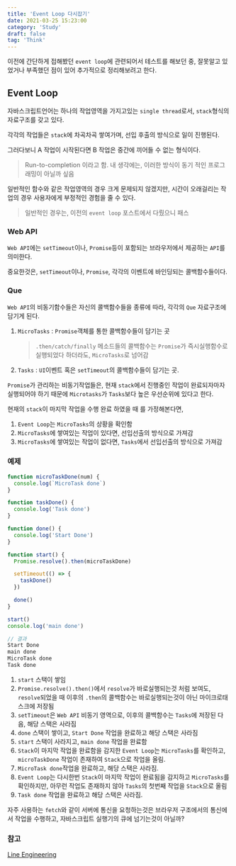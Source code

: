 ```yaml
---
title: 'Event Loop 다시잡기'
date: 2021-03-25 15:23:00
category: 'Study'
draft: false
tag: 'Think'
---
```


이전에 간단하게 접해봤던 `event loop`에 관련되어서 테스트를 해보던 중, 잘못알고 있었거나 부족했던 점이 있어 추가적으로 정리해보려고 한다.

## Event Loop

자바스크립트언어는 하나의 작업영역을 가지고있는 `single thread`로서, `stack`형식의 자료구조를 갖고 있다.

각각의 작업들은 `stack`에 차곡차곡 쌓여가며, 선입 후출의 방식으로 일이 진행된다.

그러다보니 A 작업이 시작된다면 B 작업은 중간에 끼어들 수 없는 형식이다.

> Run-to-completion 이라고 함. 내 생각에는, 이러한 방식이 동기 적인 프로그래밍이 아닐까 싶음

일반적인 함수와 같은 작업영역의 경우 크게 문제되지 않겠지만, 시간이 오래걸리는 작업의 경우 사용자에게 부정적인 경험을 줄 수 있다.

> 일반적인 경우는, 이전의 `event loop` 포스트에서 다뤘으니 패스

### Web API

`Web API`에는 `setTimeout`이나, `Promise`등이 포함되는 브라우저에서 제공하는 `API`를 의미한다.

중요한것은, `setTimeout`이나, `Promise`, 각각의 이벤트에 바인딩되는 콜백함수들이다.

### Que

`Web API`의 비동기함수들은 자신의 콜백함수들을 종류에 따라, 각각의 `Que` 자료구조에 담기게 된다.

1. `MicroTasks` : `Promise`객체를 통한 콜백함수들이 담기는 곳
   > `.then/catch/finally` 메소드들의 콜백함수는 `Promise`가 즉시실행함수로 실행되었다 하더라도, `MicroTasks`로 넘어감
2. `Tasks` : `UI`이벤트 혹은 `setTimeout`의 콜백함수들이 담기는 곳.

`Promise`가 관리하는 비동기작업들은, 현재 `stack`에서 진행중인 작업이 완료되자마자 실행되어야 하기 때문에 `Microtasks`가 `Tasks`보다 높은 우선순위에 있다고 한다.

현재의 `stack`이 마지막 작업을 수행 완료 하였을 때 를 가정해본다면,

1. `Event Loop`는 `MicroTasks`의 상황을 확인함
2. `MicroTasks`에 쌓여있는 작업이 있다면, 선입선출의 방식으로 가져감
3. `MicroTasks`에 쌓여있는 작업이 없다면, `Tasks`에서 선입선출의 방식으로 가져감

### 예제

```javascript
function microTaskDone(num) {
  console.log(`MicroTask done`)
}

function taskDone() {
  console.log('Task done')
}

function done() {
  console.log('Start Done')
}

function start() {
  Promise.resolve().then(microTaskDone)

  setTimeout(() => {
    taskDone()
  })

  done()
}

start()
console.log('main done')

// 결과
Start Done
main done
MicroTask done
Task done
```

1. `start` 스택이 쌓임
2. `Promise.resolve().then()`에서 `resolve`가 바로실행되는것 처럼 보여도, `resolve`되었을 때 이후의 `.then`의 콜백함수는 바로실행되는것이 아닌 마이크로태스크에 저장됨
3. `setTimeout`은 `Web API` 비동기 영역으로, 이후의 콜백함수는 `Tasks`에 저장된 다음, 해당 스택은 사라짐
4. `done` 스택이 쌓이고, `Start Done` 작업을 완료하고 해당 스택은 사라짐
5. `start` 스택이 사라지고, `main done` 작업을 완료함
6. `Stack`이 마지막 작업을 완료함을 감지한 `Event Loop`는 `MicroTasks`를 확인하고, `microTaskDone` 작업이 존재하여 `Stack`으로 작업을 올림.
7. `MicroTask done`작업을 완료하고, 해당 스택은 사라짐.
8. `Event Loop`는 다시한번 `Stack`이 마지막 작업이 완료됨을 감지하고 `MicroTasks`를 확인하지만, 아무런 작업도 존재하지 않아 `Tasks`의 첫번째 작업을 `Stack`으로 올림
9. `Task done` 작업을 완료하고 해당 스택은 사라짐.

자주 사용하는 `fetch`와 같이 서버에 통신을 요청하는것은 브라우저 구조에서의 통신에서 작업을 수행하고, 자바스크립트 실행기의 큐에 넘기는것이 아닐까?

### 참고

[Line Engineering](https://engineering.linecorp.com/ko/blog/dont-block-the-event-loop/)
